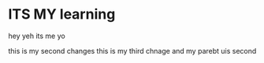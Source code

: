 # ITS MY learning

hey yeh its me yo

this is my second changes 
this is my third chnage and my parebt uis second
